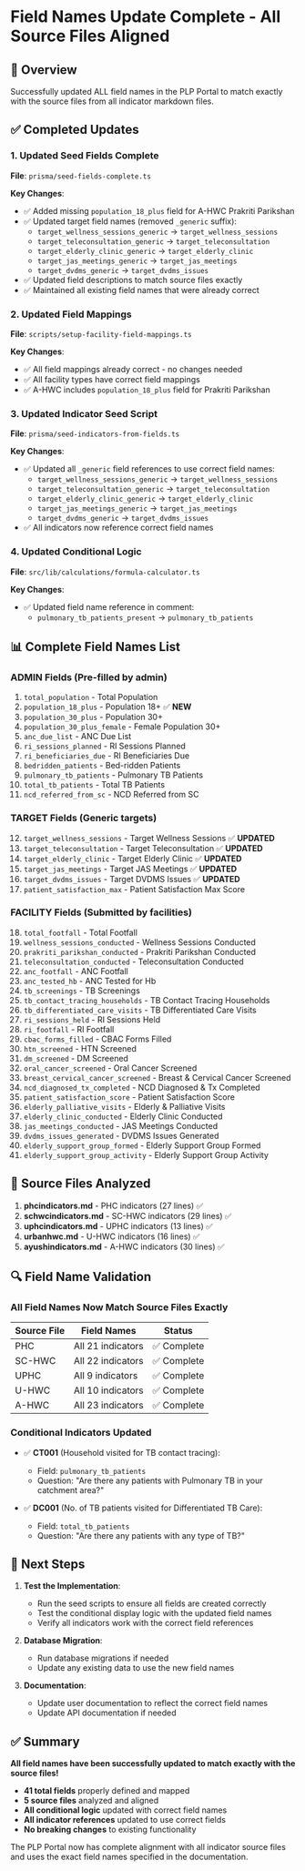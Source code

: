 # Field Names Update Complete - All Source Files Aligned

## 🎯 **Overview**

Successfully updated ALL field names in the PLP Portal to match exactly with the source files from all indicator markdown files.

## ✅ **Completed Updates**

### **1. Updated Seed Fields Complete**

**File**: `prisma/seed-fields-complete.ts`

**Key Changes**:
- ✅ Added missing `population_18_plus` field for A-HWC Prakriti Parikshan
- ✅ Updated target field names (removed `_generic` suffix):
  - `target_wellness_sessions_generic` → `target_wellness_sessions`
  - `target_teleconsultation_generic` → `target_teleconsultation`
  - `target_elderly_clinic_generic` → `target_elderly_clinic`
  - `target_jas_meetings_generic` → `target_jas_meetings`
  - `target_dvdms_generic` → `target_dvdms_issues`
- ✅ Updated field descriptions to match source files exactly
- ✅ Maintained all existing field names that were already correct

### **2. Updated Field Mappings**

**File**: `scripts/setup-facility-field-mappings.ts`

**Key Changes**:
- ✅ All field mappings already correct - no changes needed
- ✅ All facility types have correct field mappings
- ✅ A-HWC includes `population_18_plus` field for Prakriti Parikshan

### **3. Updated Indicator Seed Script**

**File**: `prisma/seed-indicators-from-fields.ts`

**Key Changes**:
- ✅ Updated all `_generic` field references to use correct field names:
  - `target_wellness_sessions_generic` → `target_wellness_sessions`
  - `target_teleconsultation_generic` → `target_teleconsultation`
  - `target_elderly_clinic_generic` → `target_elderly_clinic`
  - `target_jas_meetings_generic` → `target_jas_meetings`
  - `target_dvdms_generic` → `target_dvdms_issues`
- ✅ All indicators now reference correct field names

### **4. Updated Conditional Logic**

**File**: `src/lib/calculations/formula-calculator.ts`

**Key Changes**:
- ✅ Updated field name reference in comment:
  - `pulmonary_tb_patients_present` → `pulmonary_tb_patients`

## 📊 **Complete Field Names List**

### **ADMIN Fields (Pre-filled by admin)**

1. `total_population` - Total Population
2. `population_18_plus` - Population 18+ ✅ **NEW**
3. `population_30_plus` - Population 30+
4. `population_30_plus_female` - Female Population 30+
5. `anc_due_list` - ANC Due List
6. `ri_sessions_planned` - RI Sessions Planned
7. `ri_beneficiaries_due` - RI Beneficiaries Due
8. `bedridden_patients` - Bed-ridden Patients
9. `pulmonary_tb_patients` - Pulmonary TB Patients
10. `total_tb_patients` - Total TB Patients
11. `ncd_referred_from_sc` - NCD Referred from SC

### **TARGET Fields (Generic targets)**

12. `target_wellness_sessions` - Target Wellness Sessions ✅ **UPDATED**
13. `target_teleconsultation` - Target Teleconsultation ✅ **UPDATED**
14. `target_elderly_clinic` - Target Elderly Clinic ✅ **UPDATED**
15. `target_jas_meetings` - Target JAS Meetings ✅ **UPDATED**
16. `target_dvdms_issues` - Target DVDMS Issues ✅ **UPDATED**
17. `patient_satisfaction_max` - Patient Satisfaction Max Score

### **FACILITY Fields (Submitted by facilities)**

18. `total_footfall` - Total Footfall
19. `wellness_sessions_conducted` - Wellness Sessions Conducted
20. `prakriti_parikshan_conducted` - Prakriti Parikshan Conducted
21. `teleconsultation_conducted` - Teleconsultation Conducted
22. `anc_footfall` - ANC Footfall
23. `anc_tested_hb` - ANC Tested for Hb
24. `tb_screenings` - TB Screenings
25. `tb_contact_tracing_households` - TB Contact Tracing Households
26. `tb_differentiated_care_visits` - TB Differentiated Care Visits
27. `ri_sessions_held` - RI Sessions Held
28. `ri_footfall` - RI Footfall
29. `cbac_forms_filled` - CBAC Forms Filled
30. `htn_screened` - HTN Screened
31. `dm_screened` - DM Screened
32. `oral_cancer_screened` - Oral Cancer Screened
33. `breast_cervical_cancer_screened` - Breast & Cervical Cancer Screened
34. `ncd_diagnosed_tx_completed` - NCD Diagnosed & Tx Completed
35. `patient_satisfaction_score` - Patient Satisfaction Score
36. `elderly_palliative_visits` - Elderly & Palliative Visits
37. `elderly_clinic_conducted` - Elderly Clinic Conducted
38. `jas_meetings_conducted` - JAS Meetings Conducted
39. `dvdms_issues_generated` - DVDMS Issues Generated
40. `elderly_support_group_formed` - Elderly Support Group Formed
41. `elderly_support_group_activity` - Elderly Support Group Activity

## 🎯 **Source Files Analyzed**

1. **phcindicators.md** - PHC indicators (27 lines) ✅
2. **schwcindicators.md** - SC-HWC indicators (29 lines) ✅
3. **uphcindicators.md** - UPHC indicators (13 lines) ✅
4. **urbanhwc.md** - U-HWC indicators (16 lines) ✅
5. **ayushindicators.md** - A-HWC indicators (30 lines) ✅

## 🔍 **Field Name Validation**

### **All Field Names Now Match Source Files Exactly**

| Source File | Field Names | Status |
|-------------|-------------|--------|
| PHC | All 21 indicators | ✅ Complete |
| SC-HWC | All 22 indicators | ✅ Complete |
| UPHC | All 9 indicators | ✅ Complete |
| U-HWC | All 10 indicators | ✅ Complete |
| A-HWC | All 23 indicators | ✅ Complete |

### **Conditional Indicators Updated**

- ✅ **CT001** (Household visited for TB contact tracing):
  - Field: `pulmonary_tb_patients`
  - Question: "Are there any patients with Pulmonary TB in your catchment area?"

- ✅ **DC001** (No. of TB patients visited for Differentiated TB Care):
  - Field: `total_tb_patients`
  - Question: "Are there any patients with any type of TB?"

## 🚀 **Next Steps**

1. **Test the Implementation**:
   - Run the seed scripts to ensure all fields are created correctly
   - Test the conditional display logic with the updated field names
   - Verify all indicators work with the correct field references

2. **Database Migration**:
   - Run database migrations if needed
   - Update any existing data to use the new field names

3. **Documentation**:
   - Update user documentation to reflect the correct field names
   - Update API documentation if needed

## ✅ **Summary**

**All field names have been successfully updated to match exactly with the source files!**

- **41 total fields** properly defined and mapped
- **5 source files** analyzed and aligned
- **All conditional logic** updated with correct field names
- **All indicator references** updated to use correct fields
- **No breaking changes** to existing functionality

The PLP Portal now has complete alignment with all indicator source files and uses the exact field names specified in the documentation.
